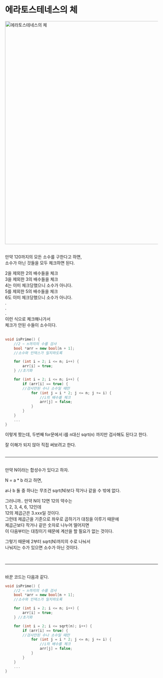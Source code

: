 # 에라토스테네스의 체

<img width="736" alt="에라토스테네스의 체" src="https://user-images.githubusercontent.com/75800620/111868612-4509e500-89be-11eb-915d-66c3cc39d20a.gif">
</br></br>

만약 120까지의 모든 소수를 구한다고 하면,  
소수가 아닌 것들을 모두 체크하면 된다.  
  
2을 제외한 2의 배수들을 체크  
3을 제외한 3의 배수들을 체크  
4는 이미 체크당했으니 소수가 아니다.  
5를 제외한 5의 배수들을 체크  
6도 이미 체크당했으니 소수가 아니다.  
.  
.  
.  
이런 식으로 체크해나가서  
체크가 안된 수들이 소수이다.  
</br>
```cpp
void isPrime() {
    //2 ~ n까지의 수를 검사
	bool *arr = new bool[n + 1]; 
    //소수와 인덱스가 일치하도록

	for (int i = 2; i <= n; i++) {
		arr[i] = true;
	} //초기화

	for (int i = 2; i <= n; i++) {
		if (arr[i] == true) { 
        //검사안된 수나 소수일 때만
			for (int j = i * 2; j <= n; j += i) {
				//i의 배수를 체크
				arr[j] = false;
			}
		}
	}
    ...
}
```
이렇게 짰는데, 두번째 for문에서 i를 n대신 sqrt(n) 까지만 검사해도 된다고 한다.

잘 이해가 되지 않아 직접 써보려고 한다.  
</br>

-----
</br>
만약 N이라는 합성수가 있다고 하자.  

N = a * b 라고 하면, 

a나 b 둘 중 하나는 무조건 sqrt(N)보다 작거나 같을 수 밖에 없다.  

그러니까.. 만약 N이 12면 12의 약수는  
1, 2, 3, 4, 6, 12인데  
12의 제곱근은 3.xxx일 것이다.  
그런데 제곱근을 기준으로 좌우로 곱하기가 대칭을 이루기 때문에  
제곱근보다 작거나 같은 숫자로 나누어 떨어지면  
이 다음부터는 대칭이기 때문에 계산을 할 필요가 없는 것이다.

그렇기 때문에 2부터 sqrt(N)까지의 수로 나눠서  
나눠지는 수가 있으면 소수가 아닌 것이다. 

</br>

---------
</br>
바꾼 코드는 다음과 같다.  

```cpp
void isPrime() {
    //2 ~ n까지의 수를 검사
	bool *arr = new bool[n + 1]; 
    //소수와 인덱스가 일치하도록

	for (int i = 2; i <= n; i++) {
		arr[i] = true;
	} //초기화

	for (int i = 2; i <= sqrt(n); i++) {
		if (arr[i] == true) { 
        //검사안된 수나 소수일 때만
			for (int j = i * 2; j <= n; j += i) {
				//i의 배수를 체크
				arr[j] = false;
			}
		}
	}
    ...
}
```



